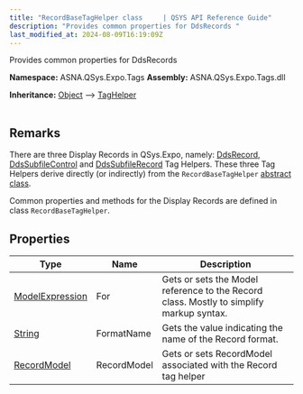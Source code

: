 ```yaml
---
title: "RecordBaseTagHelper class     | QSYS API Reference Guide"
description: "Provides common properties for DdsRecords "
last_modified_at: 2024-08-09T16:19:09Z
---
```


Provides common properties for DdsRecords

**Namespace:** ASNA.QSys.Expo.Tags
**Assembly:** ASNA.QSys.Expo.Tags.dll

**Inheritance:** [Object](https://docs.microsoft.com/en-us/dotnet/api/system.object) --> [TagHelper](https://learn.microsoft.com/en-us/dotnet/api/microsoft.aspnetcore.razor.taghelpers.taghelper?view=aspnetcore-8.0)
<br>
<br>

## Remarks

There are three Display Records in QSys.Expo, namely: [DdsRecord](/reference/expo/qsys-expo-tags/dds-record-tag-helper.html), [DdsSubfileControl](/reference/expo/qsys-expo-tags/dds-subfile-control-tag-helper.html) and [DdsSubfileRecord](/reference/expo/qsys-expo-tags/dds-subfile-record-tag-helper.html) Tag Helpers. These three Tag Helpers derive directly (or indirectly) from the `RecordBaseTagHelper` [abstract class](https://docs.microsoft.com/en-us/dotnet/csharp/programming-guide/classes-and-structs/abstract-and-sealed-classes-and-class-members).

Common properties and methods for the Display Records are defined in class `RecordBaseTagHelper`.

## Properties

| Type | Name | Description
| --- | --- | --- 
| [ModelExpression](https://docs.microsoft.com/en-us/dotnet/api/microsoft.aspnetcore.mvc.viewfeatures.modelexpression) | For | Gets or sets the Model reference to the Record class. Mostly to simplify markup syntax.  |
| [String](https://learn.microsoft.com/en-us/dotnet/api/system.string?view=net-8.0) | FormatName | Gets the value indicating the name of the Record format. |
| [RecordModel](/reference/expo/qsys-expo-model/record-model.html) | RecordModel | Gets or sets RecordModel associated with the Record tag helper |
